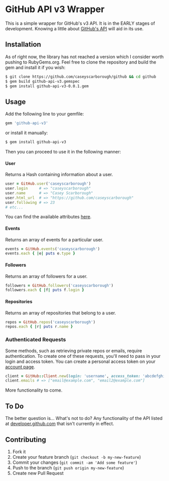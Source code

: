 # GitHub API v3 Wrapper

This is a simple wrapper for GitHub's v3 API. It is in the EARLY stages of development. Knowing a little about [GitHub's API](http://developer.github.com/) will aid in its use.

## Installation

As of right now, the library has not reached a version which I consider worth pushing to RubyGems.org. Feel free to clone the repository and build the gem and install it if you wish:

```bash
$ git clone https://github.com/caseyscarborough/github && cd github
$ gem build github-api-v3.gemspec
$ gem install github-api-v3-0.0.1.gem
```

## Usage

Add the following line to your gemfile:

```ruby
gem 'github-api-v3'
```

or install it manually:

```bash
$ gem install github-api-v3
```

Then you can proceed to use it in the following manner:

#### User

Returns a Hash containing information about a user.

```ruby
user = GitHub.user('caseyscarborough')
user.login     # => "caseyscarborough"
user.name      # => "Casey Scarborough"
user.html_url  # => "https://github.com/caseyscarborough"
user.following # => 23
# etc...
```
You can find the available attributes [here](http://developer.github.com/v3/users/#get-a-single-user).

#### Events

Returns an array of events for a particular user.

```ruby
events = GitHub.events('caseyscarborough')
events.each { |e| puts e.type }
```

#### Followers

Returns an array of followers for a user.

```ruby
followers = GitHub.followers('caseyscarborough')
followers.each { |f| puts f.login }
```

#### Repositories

Returns an array of repositories that belong to a user.

```ruby
repos = GitHub.repos('caseyscarborough')
repos.each { |r| puts r.name }
```

### Authenticated Requests

Some methods, such as retrieving private repos or emails, require authentication. To create one of these requests, you'll need to pass in your login and access token. You can create a personal access token on your [account page](https://github.com/settings/applications).

```ruby
client = GitHub::Client.new(login: 'username', access_token: 'abcdefghijklmnopqrstuvwxyz12345')
client.emails # => ["email@example.com", "email2@example.com"]
```

More functionality to come.

## To Do

The better question is... What's not to do? Any functionality of the API listed at [developer.github.com](http://developer.github.com/) that isn't currently in effect.


## Contributing

1. Fork it
2. Create your feature branch (`git checkout -b my-new-feature`)
3. Commit your changes (`git commit -am 'Add some feature'`)
4. Push to the branch (`git push origin my-new-feature`)
5. Create new Pull Request
